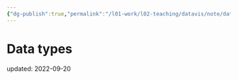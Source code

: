 ```yaml
---
{"dg-publish":true,"permalink":"/l01-work/l02-teaching/datavis/note/data-types/","dgPassFrontmatter":true}
---
```



# Data types
updated: 2022-09-20

